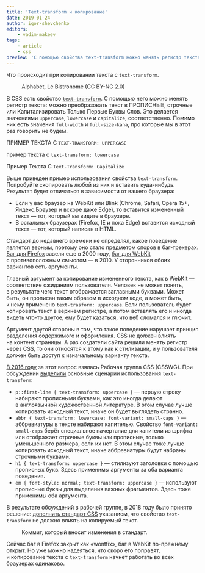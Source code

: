 ```yaml
---
title: 'Text-transform и копирование'
date: 2019-01-24
author: igor-shevchenko
editors:
    - vadim-makeev
tags:
    - article
    - css
preview: 'С помощью свойства text-transform можно менять регистр текста: можно преобразовать текст в ПРОПИСНЫЕ, строчные или Капитализировать Только Первые Буквы Слов. Попробуйте скопировать любой из них и вставить куда-нибудь. Результат будет отличаться в зависимости от вашего браузера.'
---
```


Что происходит при копировании текста с `text-transform`.

<figure>
    <img src="images/1.jpg" alt="">
    <figcaption>
        Alphabet, Le Bistronome (CC BY-NC 2.0)
    </figcaption>
</figure>

В CSS есть свойство [`text-transform`](https://developer.mozilla.org/en-US/docs/Web/CSS/text-transform). С помощью него можно менять регистр текста: можно преобразовать текст в ПРОПИСНЫЕ, строчные или Капитализировать Только Первые Буквы Слов. Это делается значениями `uppercase`, `lowercase` и `capitalize`, соответственно. Помимо них есть значения `full-width` и `full-size-kana`, про которые мы в этот раз говорить не будем.

<p style="text-transform: uppercase">Пример текста с <code>text-transform: uppercase</code></p>
<p style="text-transform: lowercase">Пример текста с <code>text-transform: lowercase</code></p>
<p style="text-transform: capitalize">Пример текста с <code>text-transform: capitalize</code></p>

Выше приведен пример использования свойства `text-transform`. Попробуйте скопировать любой из них и вставить куда-нибудь. Результат будет отличаться в зависимости от вашего браузера:

- Если у вас браузер на WebKit или Blink (Chrome, Safari, Opera 15+, Яндекс.Браузер и вскоре даже Edge), то вставится измененный текст — тот, который вы видите в браузере.
- В остальных браузерах (Firefox, IE и пока Edge) вставится исходный текст — тот, который написан в HTML.

Стандарт до недавнего времени не определял, какое поведение является верным, поэтому оно стало предметом споров в баг-трекерах. [Баг для Firefox](https://bugzilla.mozilla.org/show_bug.cgi?id=35148) завели еще в 2000 году, [баг для WebKit](https://bugs.webkit.org/show_bug.cgi?id=43202) с противоположным смыслом — в 2010. У сторонников обоих вариантов есть аргументы.

Главный аргумент за копирование измененного текста, как в WebKit — соответствие ожиданиям пользователя. Человек не может понять, в результате чего текст отображается заглавными буквами. Может быть, он прописан таким образом в исходном коде, а может быть, к нему применено `text-trasform: uppercase`. Если пользователь будет копировать текст в верхнем регистре, а потом вставлять его и иногда видеть что-то другое, ему будет казаться, что веб сломался и глючит.

Аргумент другой стороны в том, что такое поведение нарушает принцип разделения содержимого и оформления. CSS не должен влиять на контент страницы. А раз создатели сайта решили менять регистр через CSS, то они относятся к этому как к стилизации, и у пользователя должен быть доступ к изначальному варианту текста.

[В 2016 году](https://github.com/w3c/csswg-drafts/issues/627) за этот вопрос взялась Рабочая группа CSS (CSSWG). При обсуждении [выделили](https://github.com/w3c/csswg-drafts/issues/627#issuecomment-255279958) основные сценарии использования `text-transform`:

- `p::first-line { text-transform: uppercase }` — первую строку набирают прописными буквами, как это иногда делают в англоязычной художественной литературе. В этом случае лучше копировать исходный текст, иначе он будет выглядеть странно.
- `abbr { text-transform: lowercase; font-variant: small-caps }` — аббревиатуры в тексте набирают капителью. Свойство `font-variant: small-caps` берёт специальное начертание для капители из шрифта или отображает строчные буквы как прописные, только уменьшенного размера, если их нет. В этом случае тоже лучше копировать исходный текст, иначе аббревиатуры будут набраны строчными буквами.
- `h1 { text-transform: uppercase }` — стилизуют заголовки с помощью прописных букв. Здесь применимы аргументы за оба варианта поведения.
- `em { font-style: normal; text-transform: uppercase }` — используют прописные буквы для выделения важных фрагментов. Здесь тоже применимы оба аргумента.

В результате обсуждений в рабочей группе, в 2018 году было принято решение: [дополнить стандарт CSS](https://github.com/w3c/csswg-drafts/commit/f736e8e1b9812a9e854d03328a0acca827310801) указанием, что свойство `text-transform` не должно влиять на копируемый текст.

<figure>
    <img src="images/2.png" alt="">
    <figcaption>
        Коммит, который вносит изменения в стандарт.
    </figcaption>
</figure>

Сейчас баг в Firefox закрыт как «wontfix», баг в WebKit по-прежнему открыт. Но уже можно надеяться, что скоро его поправят, и копирование текста с `text-transform` начнет работать во всех браузерах одинаково.
